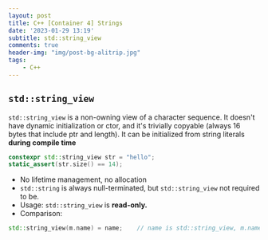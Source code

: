 ```yaml
---
layout: post
title: C++ [Container 4] Strings
date: '2023-01-29 13:19'
subtitle: std::string_view
comments: true
header-img: "img/post-bg-alitrip.jpg"
tags:
    - C++
---
```


## `std::string_view`

`std::string_view` is a non-owning view of a character sequence. It doesn't have dynamic initialization or ctor, and it's trivially copyable (always 16 bytes that include ptr and length). It can be initialized from string literals **during compile time**

```cpp
constexpr std::string_view str = "hello";
static_assert(str.size() == 14);
```

- No lifetime management, no allocation
- `std::string` is always null-terminated, but `std::string_view` not required to be.
- Usage: `std::string_view` is **read-only.**
- Comparison:

```cpp
std::string_view(m.name) = name;    // name is std::string_view, m.name is std::string
```
